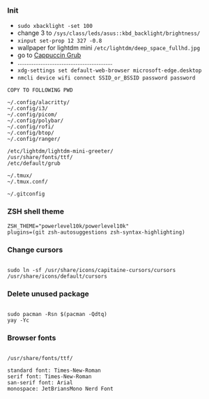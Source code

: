### Init

- `sudo xbacklight -set 100`
- change 3 to `/sys/class/leds/asus::kbd_backlight/brightness/`
- `xinput set-prop 12 327 -0.8`
- wallpaper for lightdm mini `/etc/lightdm/deep_space_fullhd.jpg`
- go to [Cappuccin Grub](https://github.com/catppuccin/grub)
- ......................................................
- `xdg-settings set default-web-browser microsoft-edge.desktop`
- `nmcli device wifi connect SSID_or_BSSID password password`

```
COPY TO FOLLOWING PWD

~/.config/alacritty/
~/.config/i3/
~/.config/picom/
~/.config/polybar/
~/.config/rofi/
~/.config/btop/
~/.config/ranger/

/etc/lightdm/lightdm-mini-greeter/
/usr/share/fonts/ttf/
/etc/default/grub

~/.tmux/
~/.tmux.conf/

~/.gitconfig
```

### ZSH shell theme

```
ZSH_THEME="powerlevel10k/powerlevel10k"
plugins=(git zsh-autosuggestions zsh-syntax-highlighting)
```

### Change cursors

```

sudo ln -sf /usr/share/icons/capitaine-cursors/cursors /usr/share/icons/default/cursors

```

### Delete unused package

```

sudo pacman -Rsn $(pacman -Qdtq)
yay -Yc

```

### Browser fonts

```

/usr/share/fonts/ttf/

standard font: Times-New-Roman
serif font: Times-New-Roman
san-serif font: Arial
monospace: JetBriansMono Nerd Font

```
